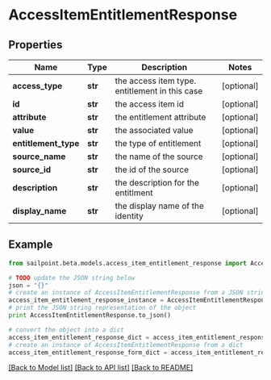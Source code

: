 # AccessItemEntitlementResponse


## Properties
Name | Type | Description | Notes
------------ | ------------- | ------------- | -------------
**access_type** | **str** | the access item type. entitlement in this case | [optional] 
**id** | **str** | the access item id | [optional] 
**attribute** | **str** | the entitlement attribute | [optional] 
**value** | **str** | the associated value | [optional] 
**entitlement_type** | **str** | the type of entitlement | [optional] 
**source_name** | **str** | the name of the source | [optional] 
**source_id** | **str** | the id of the source | [optional] 
**description** | **str** | the description for the entitlment | [optional] 
**display_name** | **str** | the display name of the identity | [optional] 

## Example

```python
from sailpoint.beta.models.access_item_entitlement_response import AccessItemEntitlementResponse

# TODO update the JSON string below
json = "{}"
# create an instance of AccessItemEntitlementResponse from a JSON string
access_item_entitlement_response_instance = AccessItemEntitlementResponse.from_json(json)
# print the JSON string representation of the object
print AccessItemEntitlementResponse.to_json()

# convert the object into a dict
access_item_entitlement_response_dict = access_item_entitlement_response_instance.to_dict()
# create an instance of AccessItemEntitlementResponse from a dict
access_item_entitlement_response_form_dict = access_item_entitlement_response.from_dict(access_item_entitlement_response_dict)
```
[[Back to Model list]](../README.md#documentation-for-models) [[Back to API list]](../README.md#documentation-for-api-endpoints) [[Back to README]](../README.md)


